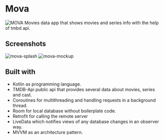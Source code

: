 # Mova
![____MOVA____](https://user-images.githubusercontent.com/84252625/191965735-467bf6ff-5608-45ca-a8f6-8ec0c9915646.png)
Movies data app that shows movies and series info with the help of tmbd api.

## Screenshots
![mova-splash](https://user-images.githubusercontent.com/84252625/191966666-ad57ce00-51ec-4de9-b2ba-5e49bcc090ed.jpg)
![mova-mockup](https://user-images.githubusercontent.com/84252625/191967019-cd1be694-8eae-4b1c-8304-a9a3bde43d17.jpg)

## Built with

- Kotlin as programming language.
- TMDB-Api public api that provides several data about movies, series and cast.
- Coroutines for multithreading and handling requests in a background thread.
- Room for local database without boilerplate code.
- Retrofit for calling the remote server
- LiveData which notifies views of any database changes in an observer way.
- MVVM as an architecture pattern.

